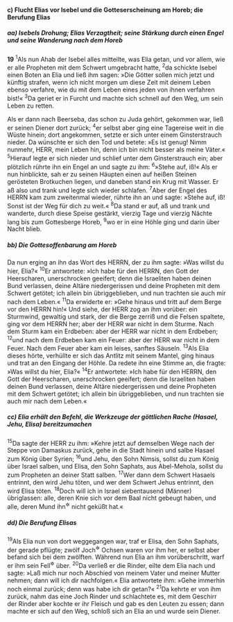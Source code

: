#### c) Flucht Elias vor Isebel und die Gotteserscheinung am Horeb; die Berufung Elias

##### aa) Isebels Drohung; Elias Verzagtheit; seine Stärkung durch einen Engel und seine Wanderung nach dem Horeb

__19__
<sup>1</sup>Als nun Ahab der Isebel alles mitteilte, was Elia getan, und vor allem, wie er alle Propheten mit dem Schwert umgebracht hatte,
<sup>2</sup>da schickte Isebel einen Boten an Elia und ließ ihm sagen: »Die Götter sollen mich jetzt und künftig strafen, wenn ich nicht morgen um diese Zeit mit deinem Leben ebenso verfahre, wie du mit dem Leben eines jeden von ihnen verfahren bist!«
<sup>3</sup>Da geriet er in Furcht und machte sich schnell auf den Weg, um sein Leben zu retten.

Als er dann nach Beerseba, das schon zu Juda gehört, gekommen war, ließ er seinen Diener dort zurück;
<sup>4</sup>er selbst aber ging eine Tagereise weit in die Wüste hinein; dort angekommen, setzte er sich unter einem Ginsterstrauch nieder. Da wünschte er sich den Tod und betete: »Es ist genug! Nimm nunmehr, HERR, mein Leben hin, denn ich bin nicht besser als meine Väter.«
<sup>5</sup>Hierauf legte er sich nieder und schlief unter dem Ginsterstrauch ein; aber plötzlich rührte ihn ein Engel an und sagte zu ihm:
<sup>6</sup>»Stehe auf, iß!« Als er nun hinblickte, sah er zu seinen Häupten einen auf heißen Steinen gerösteten Brotkuchen liegen, und daneben stand ein Krug mit Wasser. Er aß also und trank und legte sich wieder schlafen.
<sup>7</sup>Aber der Engel des HERRN kam zum zweitenmal wieder, rührte ihn an und sagte: »Stehe auf, iß! Sonst ist der Weg für dich zu weit.«
<sup>8</sup>Da stand er auf, aß und trank und wanderte, durch diese Speise gestärkt, vierzig Tage und vierzig Nächte lang bis zum Gottesberge Horeb,
<sup>9</sup>wo er in eine Höhle ging und darin über Nacht blieb.

##### bb) Die Gottesoffenbarung am Horeb

Da nun erging an ihn das Wort des HERRN, der zu ihm sagte: »Was willst du hier, Elia?«
<sup>10</sup>Er antwortete: »Ich habe für den HERRN, den Gott der Heerscharen, unerschrocken geeifert; denn die Israeliten haben deinen Bund verlassen, deine Altäre niedergerissen und deine Propheten mit dem Schwert getötet; ich allein bin übriggeblieben, und nun trachten sie auch mir nach dem Leben.«
<sup>11</sup>Da erwiderte er: »Gehe hinaus und tritt auf dem Berge vor den HERRN hin!« Und siehe, der HERR zog an ihm vorüber: ein Sturmwind, gewaltig und stark, der die Berge zerriß und die Felsen spaltete, ging vor dem HERRN her; aber der HERR war nicht in dem Sturme. Nach dem Sturm kam ein Erdbeben: aber der HERR war nicht in dem Erdbeben;
<sup>12</sup>und nach dem Erdbeben kam ein Feuer: aber der HERR war nicht in dem Feuer. Nach dem Feuer aber kam ein leises, sanftes Säuseln.
<sup>13</sup>Als Elia dieses hörte, verhüllte er sich das Antlitz mit seinem Mantel, ging hinaus und trat an den Eingang der Höhle. Da redete ihn eine Stimme an, die fragte: »Was willst du hier, Elia?«
<sup>14</sup>Er antwortete: »Ich habe für den HERRN, den Gott der Heerscharen, unerschrocken geeifert; denn die Israeliten haben deinen Bund verlassen, deine Altäre niedergerissen und deine Propheten mit dem Schwert getötet; ich allein bin übriggeblieben, und nun trachten sie auch mir nach dem Leben.«

##### cc) Elia erhält den Befehl, die Werkzeuge der göttlichen Rache (Hasael, Jehu, Elisa) bereitzumachen

<sup>15</sup>Da sagte der HERR zu ihm: »Kehre jetzt auf demselben Wege nach der Steppe von Damaskus zurück, gehe in die Stadt hinein und salbe Hasael zum König über Syrien;
<sup>16</sup>und Jehu, den Sohn Nimsis, sollst du zum König über Israel salben, und Elisa, den Sohn Saphats, aus Abel-Mehola, sollst du zum Propheten an deiner Statt salben.
<sup>17</sup>Wer dann dem Schwert Hasaels entrinnt, den wird Jehu töten, und wer dem Schwert Jehus entrinnt, den wird Elisa töten.
<sup>18</sup>Doch will ich in Israel siebentausend (Männer) übriglassen: alle, deren Knie sich vor dem Baal nicht gebeugt haben, und alle, deren Mund ihn<sup title="d.h. sein Götzenbild">&#x2732;</sup> nicht geküßt hat.«

##### dd) Die Berufung Elisas

<sup>19</sup>Als Elia nun von dort weggegangen war, traf er Elisa, den Sohn Saphats, der gerade pflügte; zwölf Joch<sup title="oder: Gespanne">&#x2732;</sup> Ochsen waren vor ihm her, er selbst aber befand sich bei dem zwölften. Während nun Elia an ihm vorüberschritt, warf er ihm sein Fell<sup title="oder: seinen haarigen Mantel">&#x2732;</sup> über.
<sup>20</sup>Da verließ er die Rinder, eilte dem Elia nach und sagte: »Laß mich nur noch Abschied von meinem Vater und meiner Mutter nehmen; dann will ich dir nachfolgen.« Elia antwortete ihm: »Gehe immerhin noch einmal zurück; denn was habe ich dir getan?«
<sup>21</sup>Da kehrte er von ihm zurück, nahm das eine Joch Rinder und schlachtete es, mit dem Geschirr der Rinder aber kochte er ihr Fleisch und gab es den Leuten zu essen; dann machte er sich auf den Weg, schloß sich an Elia an und wurde sein Diener.
